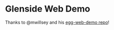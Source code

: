 # Glenside Web Demo

Thanks to 
  @mwillsey 
  and his 
  [egg-web-demo repo](https://github.com/egraphs-good/egg-web-demo)!